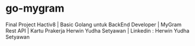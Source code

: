 # go-mygram
Final Project Hactiv8 | Basic Golang untuk BackEnd Developer | MyGram Rest API | Kartu Prakerja Herwin Yudha Setyawan | Linkedin : Herwin Yudha Setyawan
